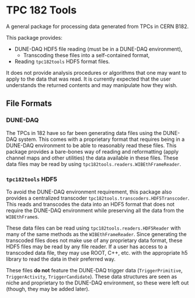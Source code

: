 # TPC 182 Tools

A general package for processing data generated from TPCs in CERN B182.

This package provides:
* DUNE-DAQ HDF5 file reading (must be in a DUNE-DAQ environment),
  * Transcoding these files into a self-contained format,
* Reading `tpc182tools` HDF5 format files.

It does not provide analysis procedures or algorithms that one may want to apply to the data that was read. It is currently expected that the user understands the returned contents and may manipulate how they wish.

## File Formats
### DUNE-DAQ
The TPCs in 182 have so far been generating data files using the DUNE-DAQ system. This comes with a proprietary format that requires being in a DUNE-DAQ environment to be able to reasonably read these files. This package provides a bare-bones way of reading and reformatting (apply channel maps and other utilities) the data available in these files. These data files may be read by using `tpc182tools.readers.WIBEthFrameReader`.

### `tpc182tools` HDF5
To avoid the DUNE-DAQ environment requirement, this package also provides a centralized transcoder `tpc182tools.transcoders.HDF5Transcoder`. This reads and transcodes the data into an HDF5 format that does not require the DUNE-DAQ environment while preserving all the data from the `WIBEthFrame`s.

These data files can be read using `tpc182tools.readers.HDF5Reader` with many of the same methods as the `WIBEthFrameReader`. Since generating the transcoded files does not make use of any proprietary data format, these HDF5 files may be read by any file reader. If a user has access to a transcoded data file, they may use ROOT, C++, etc. with the appropriate h5 library to read the data in their preferred way.

These files **do not** feature the DUNE-DAQ trigger data (`TriggerPrimitive`, `TriggerActivity`, `TriggerCandidate`). These data structures are seen as niche and proprietary to the DUNE-DAQ environment, so these were left out (though, they may be added later).
